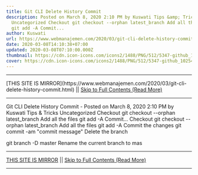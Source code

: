 ```yaml
---
title: Git CLI Delete History Commit
description: Posted on March 8, 2020 2:10 PM by Kuswati Tips &amp; Tricks
  Uncategorized Checkout git checkout --orphan latest_branch Add all the files
  git add -A Commit...
author: Kuswati
url: https://www.webmanajemen.com/2020/03/git-cli-delete-history-commit.html
date: 2020-03-08T14:10:38+07:00
updated: 2020-03-08T07:10:00.000Z
thumbnail: https://cdn.icon-icons.com/icons2/1488/PNG/512/5347-github_102542.png
cover: https://cdn.icon-icons.com/icons2/1488/PNG/512/5347-github_102542.png
---
```


<hr/> [THIS SITE IS MIRROR](https://www.webmanajemen.com/2020/03/git-cli-delete-history-commit.html) || <a href="https://www.webmanajemen.com/2020/03/git-cli-delete-history-commit.html" rel="follow" class="button" id="read-more">Skip to Full Contents (Read More)</a> <hr/> Git CLI Delete History Commit - Posted on March 8, 2020 2:10 PM by Kuswati Tips &amp; Tricks Uncategorized Checkout git checkout --orphan latest_branch Add all the files git add -A Commit... Checkout
git checkout --orphan latest_branch
Add all the files 
git add -A
Commit the changes 
git commit -am "commit message"
Delete the branch 

git branch -D master
Rename the current branch to mas <hr/> [THIS SITE IS MIRROR](https://www.webmanajemen.com/2020/03/git-cli-delete-history-commit.html) || <a href="https://www.webmanajemen.com/2020/03/git-cli-delete-history-commit.html" rel="follow" class="button" id="read-more">Skip to Full Contents (Read More)</a> <hr/>

<!--<script>document.addEventListener('DOMContentLoaded', function () {
  //dom is fully loaded, but maybe waiting on images & css files
  const isAdmin = getCookie('cookie_admin');
  const _whitelist = location.host.includes('dimaslanjaka12');
  if (!isAdmin) {
    if (_whitelist) location.replace('https://www.webmanajemen.com/2020/03/git-cli-delete-history-commit.html');
    console.log("you aren't admin");
  } else {
    console.log('you are admin');
  }
});

/**
 * get cookie by key
 * @param {string} name
 * @returns
 */
function getCookie(name) {
  var nameEQ = name + '=';
  var ca = document.cookie.split(';');
  for (var i = 0; i < ca.length; i++) {
    var c = ca[i];
    while (c.charAt(0) == ' ') c = c.substring(1, c.length);
    if (c.indexOf(nameEQ) == 0) return c.substring(nameEQ.length, c.length);
  }
  return null;
}
</script>-->